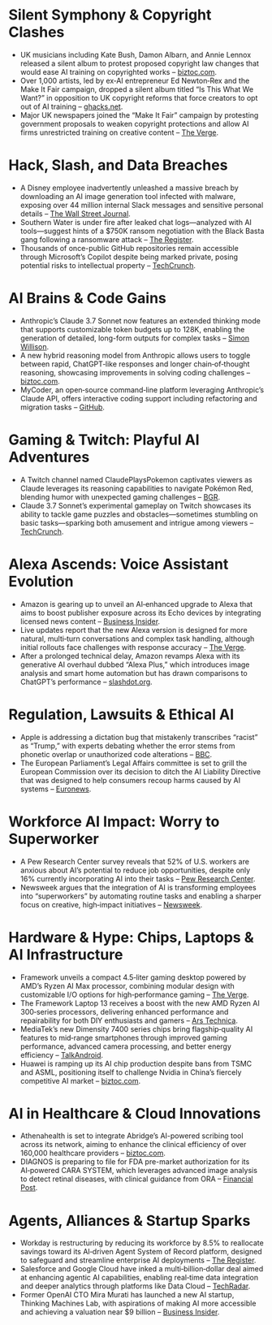 # Silent Symphony & Copyright Clashes
- UK musicians including Kate Bush, Damon Albarn, and Annie Lennox released a silent album to protest proposed copyright law changes that would ease AI training on copyrighted works – [biztoc.com](https://biztoc.com/x/d2ae34ac283c818a).
- Over 1,000 artists, led by ex‑AI entrepreneur Ed Newton‑Rex and the Make It Fair campaign, dropped a silent album titled “Is This What We Want?” in opposition to UK copyright reforms that force creators to opt out of AI training – [ghacks.net](https://www.ghacks.net/2025/02/25/1000-artists-release-silent-album-to-protest-uk-copyright-changes-favoring-ai/).
- Major UK newspapers joined the “Make It Fair” campaign by protesting government proposals to weaken copyright protections and allow AI firms unrestricted training on creative content – [The Verge](https://www.theverge.com/news/619063/uk-newspapers-covers-protest-government-ai-rights-proposal).

# Hack, Slash, and Data Breaches
- A Disney employee inadvertently unleashed a massive breach by downloading an AI image generation tool infected with malware, exposing over 44 million internal Slack messages and sensitive personal details – [The Wall Street Journal](https://www.wsj.com/tech/cybersecurity/disney-employee-ai-tool-hacker-cyberattack-3700c931).
- Southern Water is under fire after leaked chat logs—analyzed with AI tools—suggest hints of a $750K ransom negotiation with the Black Basta gang following a ransomware attack – [The Register](https://www.theregister.com/2025/02/25/southern_water_black_basta_leak/).
- Thousands of once-public GitHub repositories remain accessible through Microsoft’s Copilot despite being marked private, posing potential risks to intellectual property – [TechCrunch](https://techcrunch.com/2025/02/26/thousands-of-exposed-github-repos-now-private-can-still-be-accessed-through-copilot/).

# AI Brains & Code Gains
- Anthropic’s Claude 3.7 Sonnet now features an extended thinking mode that supports customizable token budgets up to 128K, enabling the generation of detailed, long-form outputs for complex tasks – [Simon Willison](https://simonwillison.net/2025/Feb/25/llm-anthropic-014/).
- A new hybrid reasoning model from Anthropic allows users to toggle between rapid, ChatGPT‑like responses and longer chain‑of‑thought reasoning, showcasing improvements in solving coding challenges – [biztoc.com](https://biztoc.com/x/df1434215cf61c75).
- MyCoder, an open‑source command‑line platform leveraging Anthropic’s Claude API, offers interactive coding support including refactoring and migration tasks – [GitHub](https://github.com/drivecore/mycoder).

# Gaming & Twitch: Playful AI Adventures
- A Twitch channel named ClaudePlaysPokemon captivates viewers as Claude leverages its reasoning capabilities to navigate Pokémon Red, blending humor with unexpected gaming challenges – [BGR](https://bgr.com/entertainment/claude-ai-playing-pokemon-red-might-be-your-next-twitch-obsession/).
- Claude 3.7 Sonnet’s experimental gameplay on Twitch showcases its ability to tackle game puzzles and obstacles—sometimes stumbling on basic tasks—sparking both amusement and intrigue among viewers – [TechCrunch](https://techcrunch.com/2025/02/25/anthropics-claude-ai-is-playing-pokemon-on-twitch-slowly/).

# Alexa Ascends: Voice Assistant Evolution
- Amazon is gearing up to unveil an AI‑enhanced upgrade to Alexa that aims to boost publisher exposure across its Echo devices by integrating licensed news content – [Business Insider](https://www.businessinsider.com/amazon-ai-boosted-alexa-echo-publisher-deals-2025-2).
- Live updates report that the new Alexa version is designed for more natural, multi‑turn conversations and complex task handling, although initial rollouts face challenges with response accuracy – [The Verge](https://www.theverge.com/news/618261/amazon-alexa-event-live-blog-2025).
- After a prolonged technical delay, Amazon revamps Alexa with its generative AI overhaul dubbed “Alexa Plus,” which introduces image analysis and smart home automation but has drawn comparisons to ChatGPT’s performance – [slashdot.org](https://slashdot.org/story/25/02/26/1552231/amazon-revamps-alexa-with-generative-ai-after-year-long-delay).

# Regulation, Lawsuits & Ethical AI
- Apple is addressing a dictation bug that mistakenly transcribes “racist” as “Trump,” with experts debating whether the error stems from phonetic overlap or unauthorized code alterations – [BBC](https://www.bbc.co.uk/news/articles/c5ymvjjqzmeo).
- The European Parliament’s Legal Affairs committee is set to grill the European Commission over its decision to ditch the AI Liability Directive that was designed to help consumers recoup harms caused by AI systems – [Euronews](https://www.euronews.com/next/2025/02/26/european-parliament-to-grill-commission-over-ditched-ai-liability-rules).

# Workforce AI Impact: Worry to Superworker
- A Pew Research Center survey reveals that 52% of U.S. workers are anxious about AI’s potential to reduce job opportunities, despite only 16% currently incorporating AI into their tasks – [Pew Research Center](https://www.pewresearch.org/social-trends/2025/02/25/u-s-workers-are-more-worried-than-hopeful-about-future-ai-use-in-the-workplace/).
- Newsweek argues that the integration of AI is transforming employees into “superworkers” by automating routine tasks and enabling a sharper focus on creative, high‑impact initiatives – [Newsweek](https://www.newsweek.com/ai-doesnt-mean-getting-fired-its-time-superworker-2032789).

# Hardware & Hype: Chips, Laptops & AI Infrastructure
- Framework unveils a compact 4.5‑liter gaming desktop powered by AMD’s Ryzen AI Max processor, combining modular design with customizable I/O options for high‑performance gaming – [The Verge](https://www.theverge.com/pc-gaming/619605/framework-desktop-preview-hands-on).
- The Framework Laptop 13 receives a boost with the new AMD Ryzen AI 300‑series processors, delivering enhanced performance and repairability for both DIY enthusiasts and gamers – [Ars Technica](https://arstechnica.com/gadgets/2025/02/framework-gives-its-13-inch-laptop-another-boost-with-ryzen-ai-300-cpu-update/).
- MediaTek’s new Dimensity 7400 series chips bring flagship‑quality AI features to mid‑range smartphones through improved gaming performance, advanced camera processing, and better energy efficiency – [TalkAndroid](https://www.talkandroid.com/501418-dimensity-7400-series/).
- Huawei is ramping up its AI chip production despite bans from TSMC and ASML, positioning itself to challenge Nvidia in China’s fiercely competitive AI market – [biztoc.com](https://biztoc.com/x/65bb9790335edfda).

# AI in Healthcare & Cloud Innovations
- Athenahealth is set to integrate Abridge’s AI-powered scribing tool across its network, aiming to enhance the clinical efficiency of over 160,000 healthcare providers – [biztoc.com](https://biztoc.com/x/bf184fdca6bdbe15).
- DIAGNOS is preparing to file for FDA pre-market authorization for its AI‑powered CARA SYSTEM, which leverages advanced image analysis to detect retinal diseases, with clinical guidance from ORA – [Financial Post](https://financialpost.com/globe-newswire/diagnos-to-file-for-fda-pre-market-authorization-of-its-ai-powered-cara-system-and-engages-ora-as-regulatory-specialist).

# Agents, Alliances & Startup Sparks
- Workday is restructuring by reducing its workforce by 8.5% to reallocate savings toward its AI‑driven Agent System of Record platform, designed to safeguard and streamline enterprise AI deployments – [The Register](https://www.theregister.com/2025/02/26/workday_talks_up_ai_agent_platform/).
- Salesforce and Google Cloud have inked a multi‑billion‑dollar deal aimed at enhancing agentic AI capabilities, enabling real‑time data integration and deeper analytics through platforms like Data Cloud – [TechRadar](https://www.techradar.com/pro/salesforce-and-google-cloud-sign-multi-billion-dollar-software-deal-which-could-affect-how-you-use-ai-at-work).
- Former OpenAI CTO Mira Murati has launched a new AI startup, Thinking Machines Lab, with aspirations of making AI more accessible and achieving a valuation near $9 billion – [Business Insider](https://www.businessinsider.com/mira-murati-new-startup-thinking-machine-labs-valuation-2025-2).